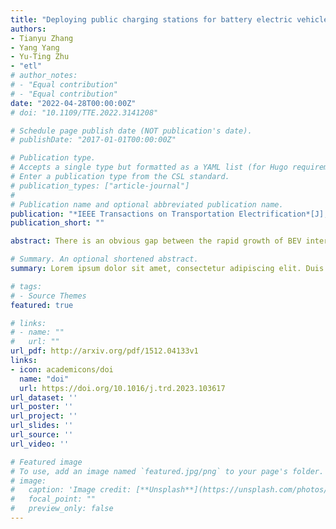 ```yaml
---
title: "Deploying public charging stations for battery electric vehicles on the expressway network based on dynamic charging demand"
authors:
- Tianyu Zhang
- Yang Yang
- Yu-Ting Zhu
- "etl"
# author_notes:
# - "Equal contribution"
# - "Equal contribution"
date: "2022-04-28T00:00:00Z"
# doi: "10.1109/TTE.2022.3141208"

# Schedule page publish date (NOT publication's date).
# publishDate: "2017-01-01T00:00:00Z"

# Publication type.
# Accepts a single type but formatted as a YAML list (for Hugo requirements).
# Enter a publication type from the CSL standard.
# publication_types: ["article-journal"]
# 
# Publication name and optional abbreviated publication name.
publication: "*IEEE Transactions on Transportation Electrification*[J], 2022, 8(2): 2531-2548."
publication_short: ""

abstract: There is an obvious gap between the rapid growth of BEV intercity travel demand and the worse deployment of charging facilities on the expressway network. With the consideration of dynamic charging demand, a bi-level model is proposed to deploy charging stations for the expressway network. The upper model aims at determining the location of charging stations and the number of chargers in each station to minimize the construction cost and total BEV travel cost. Dynamic charging demand are obtained by the lower model, which is constructed as a multiclass dynamic traffic assignment model including charging, queueing, and flow transmission processes. A genetic algorithm incorporating the method of successive averages is adopted to solve the bi-level model. A real case in the Shandong province of China is employed to evaluate the effectiveness of the proposed model and algorithm. The sensitivity analyses show that, a high level of charging service can encourage the usage of BEVs. In addition, when the BEV percentage is at a low level, planners should give priority to the quantity and location to expand charging service coverage and BEV’s travel range, then with the increasing of BEV percentage, the construction emphasis should change to charging station’s capacity.

# Summary. An optional shortened abstract.
summary: Lorem ipsum dolor sit amet, consectetur adipiscing elit. Duis posuere tellus ac convallis placerat. Proin tincidunt magna sed ex sollicitudin condimentum.

# tags:
# - Source Themes
featured: true

# links:
# - name: ""
#   url: ""
url_pdf: http://arxiv.org/pdf/1512.04133v1
links:
- icon: academicons/doi
  name: "doi"
  url: https://doi.org/10.1016/j.trd.2023.103617
url_dataset: ''
url_poster: ''
url_project: ''
url_slides: ''
url_source: ''
url_video: ''

# Featured image
# To use, add an image named `featured.jpg/png` to your page's folder. 
# image:
#   caption: 'Image credit: [**Unsplash**](https://unsplash.com/photos/jdD8gXaTZsc)'
#   focal_point: ""
#   preview_only: false
---
```

